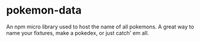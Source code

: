 # pokemon-data
An npm micro library used to host the name of all pokemons. A great way to name your fixtures, make a pokedex, or just catch' em all.
